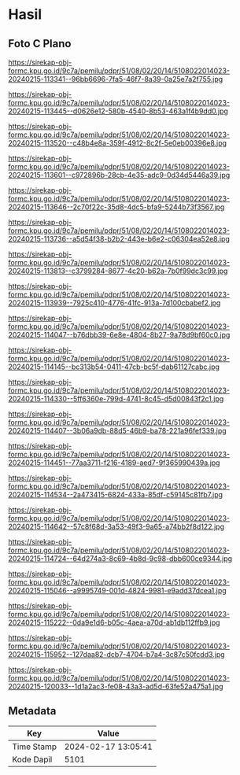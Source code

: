 # Hasil

## Foto C Plano

https://sirekap-obj-formc.kpu.go.id/9c7a/pemilu/pdpr/51/08/02/20/14/5108022014023-20240215-113341--96bb6696-7fa5-46f7-8a39-0a25e7a2f755.jpg

https://sirekap-obj-formc.kpu.go.id/9c7a/pemilu/pdpr/51/08/02/20/14/5108022014023-20240215-113445--d0626e12-580b-4540-8b53-463a1f4b9dd0.jpg

https://sirekap-obj-formc.kpu.go.id/9c7a/pemilu/pdpr/51/08/02/20/14/5108022014023-20240215-113520--c48b4e8a-359f-4912-8c2f-5e0eb00396e8.jpg

https://sirekap-obj-formc.kpu.go.id/9c7a/pemilu/pdpr/51/08/02/20/14/5108022014023-20240215-113601--c972896b-28cb-4e35-adc9-0d34d5446a39.jpg

https://sirekap-obj-formc.kpu.go.id/9c7a/pemilu/pdpr/51/08/02/20/14/5108022014023-20240215-113646--2c70f22c-35d8-4dc5-bfa9-5244b73f3567.jpg

https://sirekap-obj-formc.kpu.go.id/9c7a/pemilu/pdpr/51/08/02/20/14/5108022014023-20240215-113736--a5d54f38-b2b2-443e-b6e2-c06304ea52e8.jpg

https://sirekap-obj-formc.kpu.go.id/9c7a/pemilu/pdpr/51/08/02/20/14/5108022014023-20240215-113813--c3799284-8677-4c20-b62a-7b0f99dc3c99.jpg

https://sirekap-obj-formc.kpu.go.id/9c7a/pemilu/pdpr/51/08/02/20/14/5108022014023-20240215-113939--7925c410-4776-41fc-913a-7d100cbabef2.jpg

https://sirekap-obj-formc.kpu.go.id/9c7a/pemilu/pdpr/51/08/02/20/14/5108022014023-20240215-114047--b76dbb39-6e8e-4804-8b27-9a78d9bf60c0.jpg

https://sirekap-obj-formc.kpu.go.id/9c7a/pemilu/pdpr/51/08/02/20/14/5108022014023-20240215-114145--bc313b54-0411-47cb-bc5f-dab61127cabc.jpg

https://sirekap-obj-formc.kpu.go.id/9c7a/pemilu/pdpr/51/08/02/20/14/5108022014023-20240215-114330--5ff6360e-799d-4741-8c45-d5d00843f2c1.jpg

https://sirekap-obj-formc.kpu.go.id/9c7a/pemilu/pdpr/51/08/02/20/14/5108022014023-20240215-114407--3b06a9db-88d5-46b9-ba78-221a96fef339.jpg

https://sirekap-obj-formc.kpu.go.id/9c7a/pemilu/pdpr/51/08/02/20/14/5108022014023-20240215-114451--77aa3711-f216-4189-aed7-9f365990439a.jpg

https://sirekap-obj-formc.kpu.go.id/9c7a/pemilu/pdpr/51/08/02/20/14/5108022014023-20240215-114534--2a473415-6824-433a-85df-c59145c81fb7.jpg

https://sirekap-obj-formc.kpu.go.id/9c7a/pemilu/pdpr/51/08/02/20/14/5108022014023-20240215-114642--57c8f68d-3a53-49f3-9a65-a74bb2f8d122.jpg

https://sirekap-obj-formc.kpu.go.id/9c7a/pemilu/pdpr/51/08/02/20/14/5108022014023-20240215-114724--64d274a3-8c69-4b8d-9c98-dbb600ce9344.jpg

https://sirekap-obj-formc.kpu.go.id/9c7a/pemilu/pdpr/51/08/02/20/14/5108022014023-20240215-115046--a9995749-001d-4824-9981-e9add37dcea1.jpg

https://sirekap-obj-formc.kpu.go.id/9c7a/pemilu/pdpr/51/08/02/20/14/5108022014023-20240215-115222--0da9e1d6-b05c-4aea-a70d-ab1db112ffb9.jpg

https://sirekap-obj-formc.kpu.go.id/9c7a/pemilu/pdpr/51/08/02/20/14/5108022014023-20240215-115952--127daa82-dcb7-4704-b7a4-3c87c50fcdd3.jpg

https://sirekap-obj-formc.kpu.go.id/9c7a/pemilu/pdpr/51/08/02/20/14/5108022014023-20240215-120033--1d1a2ac3-fe08-43a3-ad5d-63fe52a475a1.jpg


## Metadata

| Key        | Value               |
| ---------- | ------------------- |
| Time Stamp | 2024-02-17 13:05:41 |
| Kode Dapil | 5101                |




